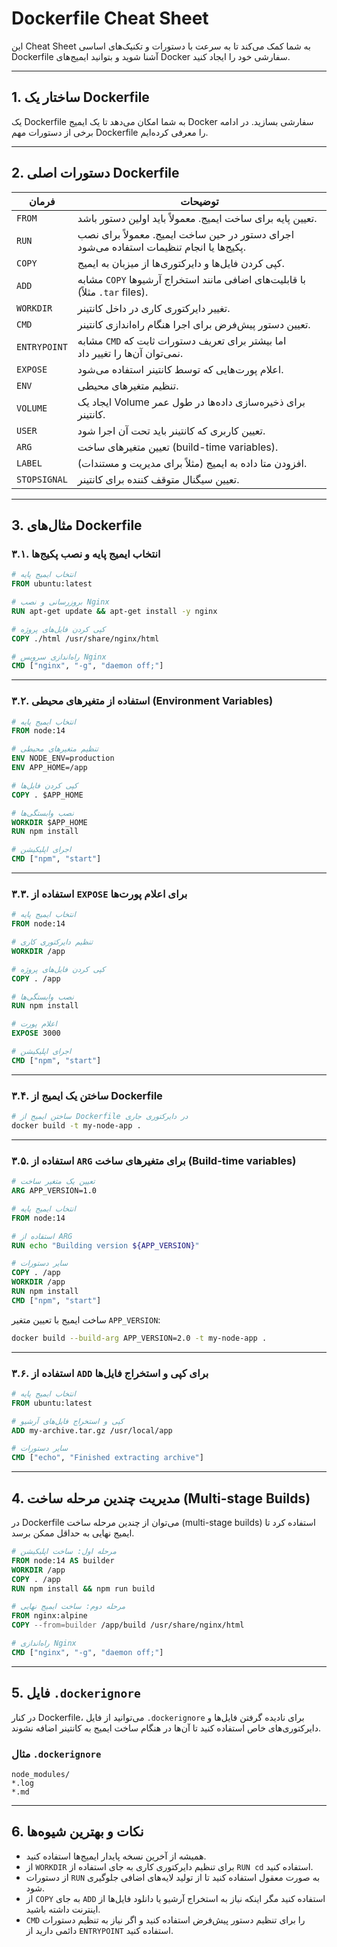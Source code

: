 # Dockerfile Cheat Sheet
این Cheat Sheet به شما کمک می‌کند تا به سرعت با دستورات و تکنیک‌های اساسی Dockerfile آشنا شوید و بتوانید ایمیج‌های Docker سفارشی خود را ایجاد کنید.

---

## 1. ساختار یک Dockerfile

یک Dockerfile به شما امکان می‌دهد تا یک ایمیج Docker سفارشی بسازید. در ادامه برخی از دستورات مهم Dockerfile را معرفی کرده‌ایم.

---

## 2. دستورات اصلی Dockerfile

| فرمان       | توضیحات                                                                                         |
|-------------|-------------------------------------------------------------------------------------------------|
| `FROM`      | تعیین پایه برای ساخت ایمیج. معمولاً باید اولین دستور باشد.                                      |
| `RUN`       | اجرای دستور در حین ساخت ایمیج. معمولاً برای نصب پکیج‌ها یا انجام تنظیمات استفاده می‌شود.         |
| `COPY`      | کپی کردن فایل‌ها و دایرکتوری‌ها از میزبان به ایمیج.                                              |
| `ADD`       | مشابه `COPY` با قابلیت‌های اضافی مانند استخراج آرشیوها (مثلاً `.tar` files).                   |
| `WORKDIR`   | تغییر دایرکتوری کاری در داخل کانتینر.                                                          |
| `CMD`       | تعیین دستور پیش‌فرض برای اجرا هنگام راه‌اندازی کانتینر.                                         |
| `ENTRYPOINT`| مشابه `CMD` اما بیشتر برای تعریف دستورات ثابت که نمی‌توان آن‌ها را تغییر داد.                 |
| `EXPOSE`    | اعلام پورت‌هایی که توسط کانتینر استفاده می‌شود.                                                |
| `ENV`       | تنظیم متغیرهای محیطی.                                                                            |
| `VOLUME`    | ایجاد یک Volume برای ذخیره‌سازی داده‌ها در طول عمر کانتینر.                                    |
| `USER`      | تعیین کاربری که کانتینر باید تحت آن اجرا شود.                                                 |
| `ARG`       | تعیین متغیرهای ساخت (build-time variables).                                                   |
| `LABEL`     | افزودن متا داده به ایمیج (مثلاً برای مدیریت و مستندات).                                          |
| `STOPSIGNAL`| تعیین سیگنال متوقف کننده برای کانتینر.                                                         |

---

## 3. مثال‌های Dockerfile

### ۳.۱. انتخاب ایمیج پایه و نصب پکیج‌ها

```Dockerfile
# انتخاب ایمیج پایه
FROM ubuntu:latest

# بروزرسانی و نصب Nginx
RUN apt-get update && apt-get install -y nginx

# کپی کردن فایل‌های پروژه
COPY ./html /usr/share/nginx/html

# راه‌اندازی سرویس Nginx
CMD ["nginx", "-g", "daemon off;"]
```

---

### ۳.۲. استفاده از متغیرهای محیطی (Environment Variables)

```Dockerfile
# انتخاب ایمیج پایه
FROM node:14

# تنظیم متغیرهای محیطی
ENV NODE_ENV=production
ENV APP_HOME=/app

# کپی کردن فایل‌ها
COPY . $APP_HOME

# نصب وابستگی‌ها
WORKDIR $APP_HOME
RUN npm install

# اجرای اپلیکیشن
CMD ["npm", "start"]
```

---

### ۳.۳. استفاده از `EXPOSE` برای اعلام پورت‌ها

```Dockerfile
# انتخاب ایمیج پایه
FROM node:14

# تنظیم دایرکتوری کاری
WORKDIR /app

# کپی کردن فایل‌های پروژه
COPY . /app

# نصب وابستگی‌ها
RUN npm install

# اعلام پورت
EXPOSE 3000

# اجرای اپلیکیشن
CMD ["npm", "start"]
```

---

### ۳.۴. ساختن یک ایمیج از Dockerfile

```bash
# ساختن ایمیج از Dockerfile در دایرکتوری جاری
docker build -t my-node-app .
```

---

### ۳.۵. استفاده از `ARG` برای متغیرهای ساخت (Build-time variables)

```Dockerfile
# تعیین یک متغیر ساخت
ARG APP_VERSION=1.0

# انتخاب ایمیج پایه
FROM node:14

# استفاده از ARG
RUN echo "Building version ${APP_VERSION}"

# سایر دستورات
COPY . /app
WORKDIR /app
RUN npm install
CMD ["npm", "start"]
```

ساخت ایمیج با تعیین متغیر `APP_VERSION`:

```bash
docker build --build-arg APP_VERSION=2.0 -t my-node-app .
```

---

### ۳.۶. استفاده از `ADD` برای کپی و استخراج فایل‌ها

```Dockerfile
# انتخاب ایمیج پایه
FROM ubuntu:latest

# کپی و استخراج فایل‌های آرشیو
ADD my-archive.tar.gz /usr/local/app

# سایر دستورات
CMD ["echo", "Finished extracting archive"]
```

---

## 4. مدیریت چندین مرحله ساخت (Multi-stage Builds)

در Dockerfile می‌توان از چندین مرحله ساخت (multi-stage builds) استفاده کرد تا ایمیج نهایی به حداقل ممکن برسد.

```Dockerfile
# مرحله اول: ساخت اپلیکیشن
FROM node:14 AS builder
WORKDIR /app
COPY . /app
RUN npm install && npm run build

# مرحله دوم: ساخت ایمیج نهایی
FROM nginx:alpine
COPY --from=builder /app/build /usr/share/nginx/html

# راه‌اندازی Nginx
CMD ["nginx", "-g", "daemon off;"]
```

---

## 5. فایل `.dockerignore`

در کنار Dockerfile، می‌توانید از فایل `.dockerignore` برای نادیده گرفتن فایل‌ها و دایرکتوری‌های خاص استفاده کنید تا آن‌ها در هنگام ساخت ایمیج به کانتینر اضافه نشوند.

### مثال `.dockerignore`

```text
node_modules/
*.log
*.md
```

---

## 6. نکات و بهترین شیوه‌ها

- همیشه از آخرین نسخه پایدار ایمیج‌ها استفاده کنید.
- از `WORKDIR` برای تنظیم دایرکتوری کاری به جای استفاده از `RUN cd` استفاده کنید.
- از دستورات `RUN` به صورت معقول استفاده کنید تا از تولید لایه‌های اضافی جلوگیری شود.
- از `COPY` به جای `ADD` استفاده کنید مگر اینکه نیاز به استخراج آرشیو یا دانلود فایل‌ها از اینترنت داشته باشید.
- `CMD` را برای تنظیم دستور پیش‌فرض استفاده کنید و اگر نیاز به تنظیم دستورات دائمی دارید از `ENTRYPOINT` استفاده کنید.


